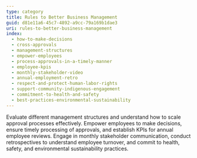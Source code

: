 ```yaml
---
type: category
title: Rules to Better Business Management
guid: d81e11a6-45c7-4892-a9cc-79a169b1dae3
uri: rules-to-better-business-management
index:
  - how-to-make-decisions
  - cross-approvals
  - management-structures
  - empower-employees
  - process-approvals-in-a-timely-manner
  - employee-kpis
  - monthly-stakeholder-video
  - annual-employment-retro
  - respect-and-protect-human-labor-rights
  - support-community-indigenous-engagement
  - commitment-to-health-and-safety
  - best-practices-environmental-sustainability
---
```


Evaluate different management structures and understand how to scale approval processes effectively. Empower employees to make decisions, ensure timely processing of approvals, and establish KPIs for annual employee reviews. Engage in monthly stakeholder communication, conduct retrospectives to understand employee turnover, and commit to health, safety, and environmental sustainability practices.
